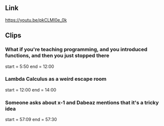 ## Link
https://youtu.be/pkCLMl0e_0k

## Clips

### What if you're teaching programming, and you introduced functions, and then you just stopped there
start = 5:50
end = 12:00

### Lambda Calculus as a weird escape room
start = 12:00
end = 14:00

### Someone asks about x-1 and Dabeaz mentions that it's a tricky idea
start = 57:09
end = 57:30



